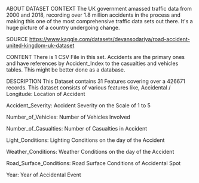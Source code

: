ABOUT DATASET
CONTEXT
The UK government amassed traffic data from 2000 and 2018, recording over 1.8 million accidents in the process and making this one of the most comprehensive traffic data sets out there. It's a huge picture of a country undergoing change.

SOURCE
https://www.kaggle.com/datasets/devansodariya/road-accident-united-kingdom-uk-dataset

CONTENT
There is 1 CSV File in this set. Accidents are the primary ones and have references by Accident_Index to the casualties and vehicles tables. This might be better done as a database.

DESCRIPTION
This Dataset contains 31 Features covering over a 426671 records. This dataset consists of various features like,
Accidental / Longitude: Location of Accident

Accident_Severity: Accident Severity on the Scale of 1 to 5

Number_of_Vehicles: Number of Vehicles Involved

Number_of_Casualties: Number of Casualties in Accident

Light_Conditions: Lighting Conditions on the day of the Accident

Weather_Conditions: Weather Conditions on the day of the Accident

Road_Surface_Conditions: Road Surface Conditions of Accidental Spot

Year: Year of Accidental Event
